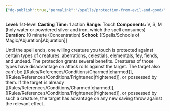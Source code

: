 ```yaml
---
{"dg-publish":true,"permalink":"/spells/protection-from-evil-and-good/"}
---
```


**Level:** 1st-level
**Casting Time:** 1 action
**Range:** Touch
**Components:** V, S, M (holy water or powdered silver and iron, which the spell consumes)
**Duration:** 10 minute (Concentration)
**School:** [[Spells/Schools of Magic/Abjuration\|Abjuration]]

Until the spell ends, one willing creature you touch is protected against certain types of creatures: aberrations, celestials, elementals, fey, fiends, and undead.
The protection grants several benefits. Creatures of those types have disadvantage on attack rolls against the target. The target also can't be [[Rules/References/Conditions/Charmed\|charmed]], [[Rules/References/Conditions/Frightened\|frightened]], or possessed by them. If the target is already [[Rules/References/Conditions/Charmed\|charmed]], [[Rules/References/Conditions/Frightened\|frightened]], or possessed by such a creature, the target has advantage on any new saving throw against the relevant effect.